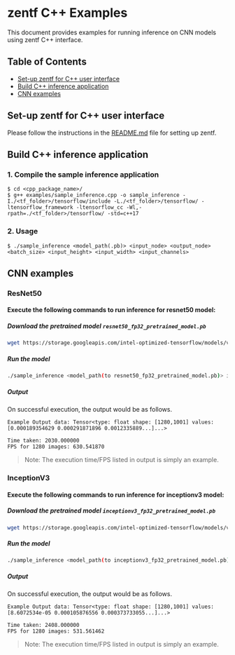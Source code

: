 # zentf C++ Examples
This document provides examples for running inference on CNN models using zentf C++ interface.

## Table of Contents
- [Set-up zentf for C++ user interface](#set_up-zentf-for-c_user-interface)
- [Build C++ inference application](#build-c_inference-application)
- [CNN examples](#cnn-examples)

## Set-up zentf for C++ user interface

Please follow the instructions in the [README.md](https://github.com/amd/ZenDNN-tensorflow-plugin/blob/main/scripts/c%2B%2B/README.md) file for setting up zentf.

## Build C++ inference application

### 1. Compile the sample inference application
```
$ cd <cpp_package_name>/
$ g++ examples/sample_inference.cpp -o sample_inference -I./<tf_folder>/tensorflow/include -L./<tf_folder>/tensorflow/ -ltensorflow_framework -ltensorflow_cc -Wl,-rpath=./<tf_folder>/tensorflow/ -std=c++17
```
### 2. Usage
```
$ ./sample_inference <model_path(.pb)> <input_node> <output_node> <batch_size> <input_height> <input_width> <input_channels>
```

## CNN examples
### ResNet50
#### Execute the following commands to run inference for resnet50 model:
##### Download the pretrained model ```resnet50_fp32_pretrained_model.pb```
```bash
wget https://storage.googleapis.com/intel-optimized-tensorflow/models/v1_8/resnet50_fp32_pretrained_model.pb
```
##### Run the model
```bash
./sample_inference <model_path(to resnet50_fp32_pretrained_model.pb)> input predict 1280 224 224 3
```
##### Output
On successful execution, the output would be as follows.
```
Example Output data: Tensor<type: float shape: [1280,1001] values: [0.000189354629 0.000291871896 0.0012335889...]...>

Time taken: 2030.000000
FPS for 1280 images: 630.541870
```
>Note: The execution time/FPS listed in output is simply an example.

### InceptionV3
#### Execute the following commands to run inference for inceptionv3 model:
##### Download the pretrained model ```inceptionv3_fp32_pretrained_model.pb```
```bash
wget https://storage.googleapis.com/intel-optimized-tensorflow/models/v1_8/inceptionv3_fp32_pretrained_model.pb
```
##### Run the model
```bash
./sample_inference <model_path(to inceptionv3_fp32_pretrained_model.pb)> input predict 1280 299 299 3
```
##### Output
On successful execution, the output would be as follows.
```
Example Output data: Tensor<type: float shape: [1280,1001] values: [8.6072534e-05 0.000105876556 0.000373733055...]...>

Time taken: 2408.000000
FPS for 1280 images: 531.561462
```
>Note: The execution time/FPS listed in output is simply an example.
